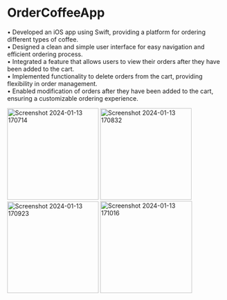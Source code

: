 # OrderCoffeeApp

• Developed an iOS app using Swift, providing a platform for ordering different types of coffee.
<br>• Designed a clean and simple user interface for easy navigation and efficient ordering process.
<br>• Integrated a feature that allows users to view their orders after they have been added to the cart.
<br>• Implemented functionality to delete orders from the cart, providing flexibility in order management.
<br>• Enabled modification of orders after they have been added to the cart, ensuring a customizable ordering experience.

<img width="211" alt="Screenshot 2024-01-13 170714" src="https://github.com/YashrajsinhChauhan/OrderCoffeeApp/assets/90960084/460d459d-0af8-4b41-9d69-6502fc39297a">
<img width="211" alt="Screenshot 2024-01-13 170832" src="https://github.com/YashrajsinhChauhan/OrderCoffeeApp/assets/90960084/7c635ac3-8ae7-4f9d-908b-d753aaf7353a">
<img width="211" alt="Screenshot 2024-01-13 170923" src="https://github.com/YashrajsinhChauhan/OrderCoffeeApp/assets/90960084/9d7dc249-f444-4e6e-b6e4-16900b05face">
<img width="212" alt="Screenshot 2024-01-13 171016" src="https://github.com/YashrajsinhChauhan/OrderCoffeeApp/assets/90960084/0ae7dbfb-f817-4300-b983-9e4d69a1e8e9">
